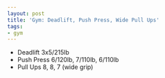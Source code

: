 ```yaml
---
layout: post
title: 'Gym: Deadlift, Push Press, Wide Pull Ups'
tags:
- gym
---
```


- Deadlift 3x5/215lb
- Push Press 6/120lb, 7/110lb, 6/110lb
- Pull Ups 8, 8, 7 (wide grip)
